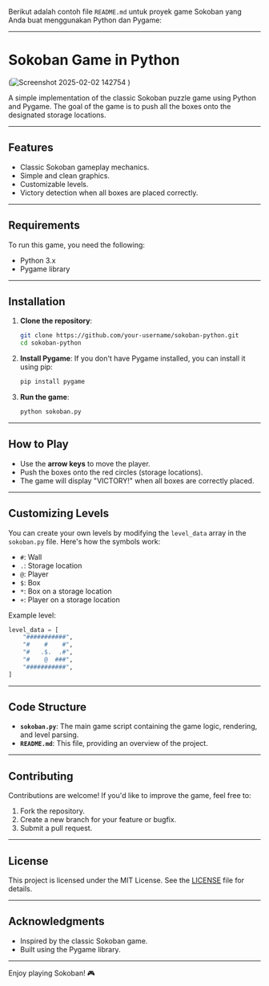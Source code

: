Berikut adalah contoh file `README.md` untuk proyek game Sokoban yang Anda buat menggunakan Python dan Pygame:

---

# Sokoban Game in Python

(![Screenshot 2025-02-02 142754](https://github.com/user-attachments/assets/3f9cf6bd-3342-4e2e-a775-efef82786ecb)
) <!-- Add a screenshot if available -->

A simple implementation of the classic Sokoban puzzle game using Python and Pygame. The goal of the game is to push all the boxes onto the designated storage locations.

---

## Features

- Classic Sokoban gameplay mechanics.
- Simple and clean graphics.
- Customizable levels.
- Victory detection when all boxes are placed correctly.

---

## Requirements

To run this game, you need the following:

- Python 3.x
- Pygame library

---

## Installation

1. **Clone the repository**:
   ```bash
   git clone https://github.com/your-username/sokoban-python.git
   cd sokoban-python
   ```

2. **Install Pygame**:
   If you don't have Pygame installed, you can install it using pip:
   ```bash
   pip install pygame
   ```

3. **Run the game**:
   ```bash
   python sokoban.py
   ```

---

## How to Play

- Use the **arrow keys** to move the player.
- Push the boxes onto the red circles (storage locations).
- The game will display "VICTORY!" when all boxes are correctly placed.

---

## Customizing Levels

You can create your own levels by modifying the `level_data` array in the `sokoban.py` file. Here's how the symbols work:

- `#`: Wall
- `.`: Storage location
- `@`: Player
- `$`: Box
- `*`: Box on a storage location
- `+`: Player on a storage location

Example level:
```python
level_data = [
    "###########",
    "#    #    #",
    "#   .$.  .#",
    "#    @  ###",
    "###########",
]
```

---

## Code Structure

- **`sokoban.py`**: The main game script containing the game logic, rendering, and level parsing.
- **`README.md`**: This file, providing an overview of the project.

---

## Contributing

Contributions are welcome! If you'd like to improve the game, feel free to:

1. Fork the repository.
2. Create a new branch for your feature or bugfix.
3. Submit a pull request.

---

## License

This project is licensed under the MIT License. See the [LICENSE](LICENSE) file for details.

---

## Acknowledgments

- Inspired by the classic Sokoban game.
- Built using the Pygame library.

---

Enjoy playing Sokoban! 🎮
